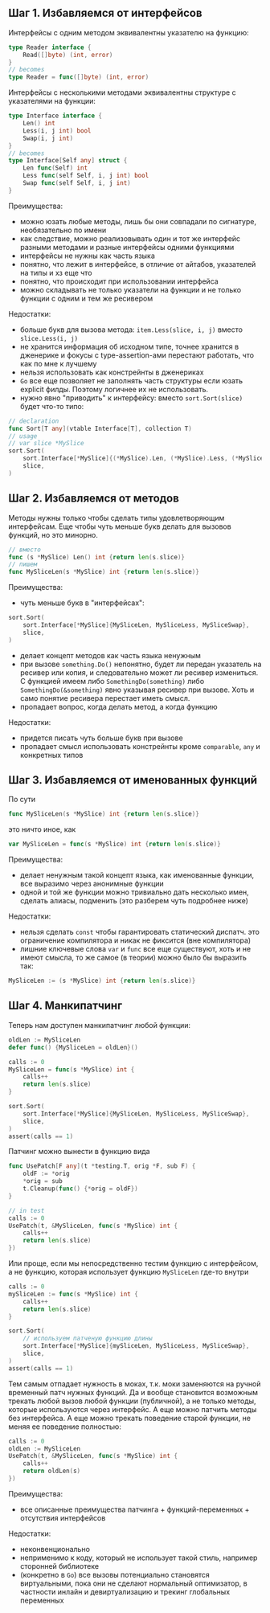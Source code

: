 ## Шаг 1. Избавляемся от интерфейсов

Интерфейсы с одним методом эквивалентны указателю на функцию:
```go
type Reader interface {
	Read([]byte) (int, error)
}
// becomes
type Reader = func([]byte) (int, error)
```

Интерфейсы с несколькими методами эквивалентны структуре с указателями на функции:
```go
type Interface interface {
	Len() int
	Less(i, j int) bool
	Swap(i, j int)
}
// becomes
type Interface[Self any] struct {
	Len func(Self) int
	Less func(self Self, i, j int) bool
	Swap func(self Self, i, j int)
}
```

Преимущества:

- можно юзать любые методы, лишь бы они совпадали по сигнатуре, необязательно по имени
- как следствие, можно реализовывать один и тот же интерфейс разными методами и разные интерфейсы одними функциями
- интерфейсы не нужны как часть языка
- понятно, что лежит в интерфейсе, в отличие от айтабов, указателей на типы и хз еще что
- понятно, что происходит при использовании интерфейса
- можно складывать не только указатели на функции и не только функции с одним и тем же ресивером

Недостатки:

- больше букв для вызова метода: `item.Less(slice, i, j)` вместо `slice.Less(i, j)`
- не хранится информация об исходном типе, точнее хранится в дженерике и фокусы с type-assertion-ами перестают работать, что как по мне к лучшему
- нельзя использовать как констрейнты в дженериках
- `Go` все еще позволяет не заполнять часть структуры если юзать explicit филды. Поэтому логичнее их не использовать.
- нужно явно "приводить" к интерфейсу: вместо `sort.Sort(slice)` будет что-то типо:
```go
// declaration
func Sort[T any](vtable Interface[T], collection T)
// usage
// var slice *MySlice
sort.Sort(
	sort.Interface[*MySlice]{(*MySlice).Len, (*MySlice).Less, (*MySlice).Swap},
	slice,
)
```


## Шаг 2. Избавляемся от методов

Методы нужны только чтобы сделать типы удовлетворяющим интерфейсам. Еще чтобы чуть меньше букв делать для вызовов функций, но это минорно.
```go
// вместо
func (s *MySlice) Len() int {return len(s.slice)}
// пишем
func MySliceLen(s *MySlice) int {return len(s.slice)}
```

Преимущества:

- чуть меньше букв в "интерфейсах":
```go
sort.Sort(
	sort.Interface[*MySlice]{MySliceLen, MySliceLess, MySliceSwap},
	slice,
)
```
- делает концепт методов как часть языка ненужным
- при вызове `something.Do()` непонятно, будет ли передан указатель на ресивер или копия, и следовательно может ли ресивер измениться. С функцией имеем либо `SomethingDo(something)` либо `SomethingDo(&something)` явно указывая ресивер при вызове. Хоть и само понятие ресивера перестает иметь смысл.
- пропадает вопрос, когда делать метод, а когда функцию

Недостатки:

- придется писать чуть больше букв при вызове
- пропадает смысл использовать констрейнты кроме `comparable`, `any` и конкретных типов


## Шаг 3. Избавляемся от именованных функций

По сути
```go
func MySliceLen(s *MySlice) int {return len(s.slice)}
```
это ничто иное, как
```go
var MySliceLen = func(s *MySlice) int {return len(s.slice)}
```

Преимущества:

- делает ненужным такой концепт языка, как именованные функции, все выразимо через анонимные функции
- одной и той же функции можно тривиально дать несколько имен, сделать алиасы, подменить (это разберем чуть подробнее ниже)

Недостатки:

- нельзя сделать `const` чтобы гарантировать статический диспатч. это ограничение компилятора и никак не фиксится (вне компилятора)
- лишние ключевые слова `var` и `func` все еще существуют, хоть и не имеют смысла, то же самое (в теории) можно было бы выразить так:
```go
MySliceLen := (s *MySlice) int {return len(s.slice)}
```

## Шаг 4. Манкипатчинг

Теперь нам доступен манкипатчинг любой функции:
```go
oldLen := MySliceLen
defer func() {MySliceLen = oldLen}()

calls := 0
MySliceLen = func(s *MySlice) int {
	calls++
	return len(s.slice)
}

sort.Sort(
	sort.Interface[*MySlice]{MySliceLen, MySliceLess, MySliceSwap},
	slice,
)
assert(calls == 1)
```

Патчинг можно вынести в функцию вида
```go
func UsePatch[F any](t *testing.T, orig *F, sub F) {
	oldF := *orig
	*orig = sub
	t.Cleanup(func() {*orig = oldF})
}

// in test
calls := 0
UsePatch(t, &MySliceLen, func(s *MySlice) int {
	calls++
	return len(s.slice)
})
```

Или проще, если мы непосредственно тестим функцию с интерфейсом, а не функцию, которая использует функцию `MySliceLen` где-то внутри
```go
calls := 0
mySliceLen := func(s *MySlice) int {
	calls++
	return len(s.slice)
}

sort.Sort(
	// используем патченую функцию длины
	sort.Interface[*MySlice]{mySliceLen, MySliceLess, MySliceSwap},
	slice,
)
assert(calls == 1)
```

Тем самым отпадает нужность в моках, т.к. моки заменяются на ручной временный патч нужных функций. Да и вообще становится возможным трекать любой вызов любой функции (публичной), а не только методы, которые используются через интерфейс. А еще можно патчить методы без интерфейса. А еще можно трекать поведение старой функции, не меняя ее поведение полностью:
```go
calls := 0
oldLen := MySliceLen
UsePatch(t, &MySliceLen, func(s *MySlice) int {
	calls++
	return oldLen(s)
})
```

Преимущества:

- все описанные преимущества патчинга + функций-переменных + отсутствия интерфейсов

Недостатки:

- неконвенционально
- неприменимо к коду, который не использует такой стиль, например сторонней библиотеке
- (конкретно в `Go`) все вызовы потенциально становятся виртуальными, пока они не сделают нормальный оптимизатор, в частности инлайн и девиртуализацию и трекинг глобальных переменных